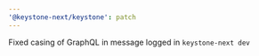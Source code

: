 ```yaml
---
'@keystone-next/keystone': patch
---
```


Fixed casing of GraphQL in message logged in `keystone-next dev`
